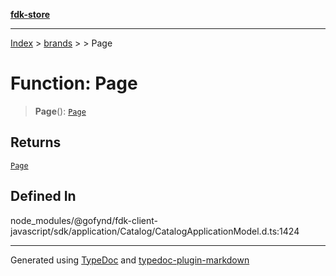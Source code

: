 [**fdk-store**](../../../README.md)
***

[Index](../../../API.md) > [brands](../../README.md) > [<internal>](../README.md) > Page

# Function: Page

> **Page**(): [`Page`](../type-aliases/type-alias.Page.md)

## Returns

[`Page`](../type-aliases/type-alias.Page.md)

## Defined In

node\_modules/@gofynd/fdk-client-javascript/sdk/application/Catalog/CatalogApplicationModel.d.ts:1424

***
Generated using [TypeDoc](https://typedoc.org/) and [typedoc-plugin-markdown](https://www.npmjs.com/package/typedoc-plugin-markdown)
